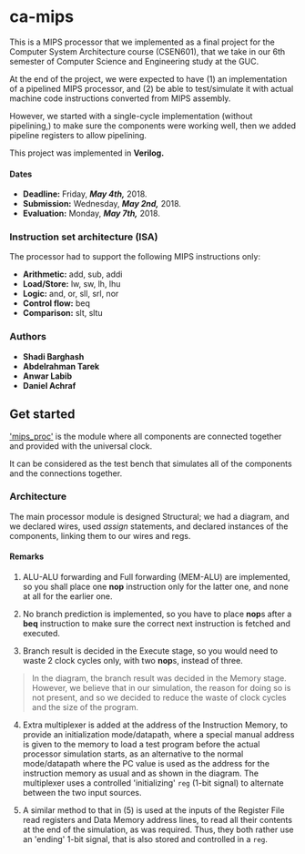 # ca-mips
This is a MIPS processor that we implemented as a final project for the Computer System Architecture course (CSEN601), that we take in our 6th semester of Computer Science and Engineering study at the GUC.

At the end of the project, we were expected to have (1) an implementation of a pipelined MIPS processor, and (2) be able to test/simulate it with actual machine code instructions converted from MIPS assembly.

However, we started with a single-cycle implementation (without pipelining,) to make sure the components were working well, then we added pipeline registers to allow pipelining.

This project was implemented in **Verilog.**

#### Dates
- **Deadline:** Friday, ***May 4th,*** 2018.
- **Submission:** Wednesday, ***May 2nd,*** 2018.
- **Evaluation:** Monday, ***May 7th,*** 2018.


### Instruction set architecture (ISA)
The processor had to support the following MIPS instructions only:
- **Arithmetic:** add, sub, addi
- **Load/Store:** lw, sw, lh, lhu
- **Logic:** and, or, sll, srl, nor
- **Control flow:** beq
- **Comparison:** slt, sltu


### Authors
- **Shadi Barghash**
- **Abdelrahman Tarek**
- **Anwar Labib**
- **Daniel Achraf**


## Get started
['mips_proc'](mips_proc.v) is the module where all components are connected together and provided with the universal clock.

It can be considered as the test bench that simulates all of the components and the connections together.

### Architecture
The main processor module is designed Structural; we had a diagram, and we declared wires, used *assign* statements, and declared instances of the components, linking them to our wires and regs.

#### Remarks

1. ALU-ALU forwarding and Full forwarding (MEM-ALU) are implemented, so you shall place one **nop** instruction only for the latter one, and none at all for the earlier one.

2. No branch prediction is implemented, so you have to place **nop**s after a **beq** instruction to make sure the correct next instruction is fetched and executed.

3. Branch result is decided in the Execute stage, so you would need to waste 2 clock cycles only, with two **nop**s, instead of three.

> In the diagram, the branch result was decided in the Memory stage. However, we believe that in our simulation, the reason for doing so is not present, and so we decided to reduce the waste of clock cycles and the size of the program.

4. Extra multiplexer is added at the address of the Instruction Memory, to provide an initialization mode/datapath, where a special manual address is given to the memory to load a test program before the actual processor simulation starts, as an alternative to the normal mode/datapath where the PC value is used as the address for the instruction memory as usual and as shown in the diagram. The multiplexer uses a controlled 'initializing' `reg` (1-bit signal) to alternate between the two input sources.

5. A similar method to that in (5) is used at the inputs of the Register File read registers and Data Memory address lines, to read all their contents at the end of the simulation, as was required. Thus, they both rather use an 'ending' 1-bit signal, that is also stored and controlled in a `reg`.
